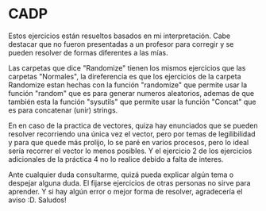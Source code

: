 # CADP
Estos ejercicios están resueltos basados en mi interpretación. 
Cabe destacar que no fueron presentadas a un profesor para corregir y 
se pueden resolver de formas diferentes a las mías.

Las carpetas que dice "Randomize" tienen los mismos ejercicios que las carpetas "Normales", la direferencia
es que los ejercicios de la carpeta Randomize estan hechas con la función "randomize" que permite usar la 
función "random" que es para generar numeros aleatorios, ademas de que también esta la función "sysutils" que
permite usar la función "Concat" que es para concatenar (unir) strings.

En en caso de la practica de vectores, quiza hay enunciados que se pueden resolver recorriendo una única vez
el vector, pero por temas de legilibilidad y para que quede más prolijo, lo se paré en varios procesos, pero
lo ideal sería recorrer el vector lo menos posibles. Y el ejercicio 2 de los ejercicios adicionales
de la práctica 4 no lo realice debido a falta de interes.

Ante cualquier duda consultarme, quizá pueda explicar algún tema o despejar alguna duda. El fijarse ejercicios de otras personas no sirve para aprender.
Y si hay algún error o mejor forma de resolver, agradecería el aviso :D. Saludos!